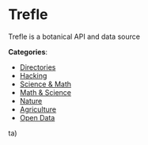 # Trefle


Trefle is a botanical API and data source



**Categories**:
- [Directories](https://github.com/apis-list/apis-list#directories)
- [Hacking](https://github.com/apis-list/apis-list#hacking)
- [Science & Math](https://github.com/apis-list/apis-list#science-and-math)
- [Math & Science](https://github.com/apis-list/apis-list#math-and-science)
- [Nature](https://github.com/apis-list/apis-list#nature)
- [Agriculture](https://github.com/apis-list/apis-list#agriculture)
- [Open Data](https://github.com/apis-list/apis-list#open-data)



ta)



